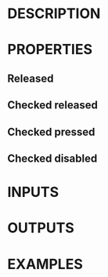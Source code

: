 # DESCRIPTION

# PROPERTIES

## Released

## Checked released

## Checked pressed

## Checked disabled

# INPUTS

# OUTPUTS

# EXAMPLES
